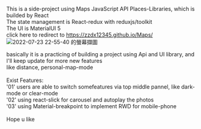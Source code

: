 This is a side-project using Maps JavaScript API Places-Libraries, which is builded by React  
The state management is React-redux with reduxjs/toolkit  
The UI is MaterialUI 5  
click here to redirect to https://zzdx12345.github.io/Maps/
![2022-07-23 22-55-40 的螢幕擷圖](https://user-images.githubusercontent.com/94787012/180611087-2487032b-9763-4312-86e2-0b2ddd25712c.png)  

basically it is a practicing of building a project using Api and UI library, and I'll keep update for more new features  
like distance, personal-map-mode  
<br/>
Exist Features:  
  '01' users are able to switch somefeatures via top middle pannel, like dark-mode or clear-mode  
  '02' using react-slick for carousel and autoplay the photos  
  '03' using Material-breakpoint to implement RWD for mobile-phone  
<br/>
Hope u like
